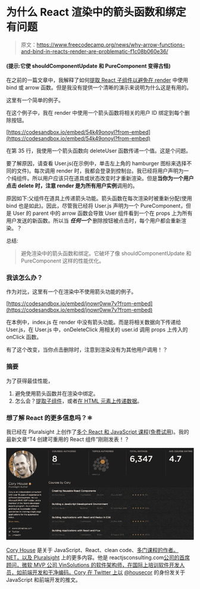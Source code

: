 # 为什么 React 渲染中的箭头函数和绑定有问题

> 原文：<https://www.freecodecamp.org/news/why-arrow-functions-and-bind-in-reacts-render-are-problematic-f1c08b060e36/>

#### (提示:它使 shouldComponentUpdate 和 PureComponent 变得古怪)

在之前的一篇文章中，我解释了如何[提取 React 子组件以避免在 render](https://medium.freecodecamp.org/react-pattern-extract-child-components-to-avoid-binding-e3ad8310725e) 中使用 bind 或 arrow 函数。但是我没有提供一个清晰的演示来说明为什么这是有用的。

这里有一个简单的例子。

在这个例子中，我在 render 中使用一个箭头函数将相关的用户 ID 绑定到每个删除按钮。

[https://codesandbox.io/embed/54k49onoyl?from-embed](https://codesandbox.io/embed/54k49onoyl?from-embed)

在第 35 行，我使用一个箭头函数向 deleteUser 函数传递一个值。这是个问题。

要了解原因，请查看 User.js(在示例中，单击左上角的 hamburger 图标来选择不同的文件)。每次调用 render 时，我都会登录到控制台。我已经将用户声明为一个纯组件。所以用户应该只在道具或状态改变时才重新渲染。但是**当你为一个用户点击 delete 时，注意 render 是为所有用户实例**调用的。

原因如下:父组件在道具上传递箭头功能。箭头函数在每次渲染时被重新分配(使用 bind 也是如此)。因此，尽管我已经将 User.js 声明为一个 PureComponent，但是 User 的 parent 中的 arrow 函数会导致 User 组件看到一个在 props 上为所有用户发送的新函数。所以当 ***任何一个*** 删除按钮被点击时，每个用户都会重新渲染。？

总结:

> 避免渲染中的箭头函数和绑定。它破坏了像 shouldComponentUpdate 和 PureComponent 这样的性能优化。

### 我该怎么办？

作为对比，这里有一个在渲染中不使用箭头功能的例子。

[https://codesandbox.io/embed/jnowr0ww7v?from-embed](https://codesandbox.io/embed/jnowr0ww7v?from-embed)

在本例中，index.js 在 render 中没有箭头功能。而是将相关数据向下传递给 User.js，在 User.js 中，onDeleteClick 用相关的 user.id 调用 props 上传入的 onClick 函数。

有了这个改变，当你点击删除时，注意到渲染没有为其他用户调用！？

### 摘要

为了获得最佳性能，

1.  避免使用箭头函数并在渲染中绑定。
2.  怎么会？[提取子组件](https://medium.freecodecamp.org/react-pattern-extract-child-components-to-avoid-binding-e3ad8310725e)，或者[在 HTML 元素上传递数据](https://medium.com/@mgnrsb/another-way-to-avoid-binding-in-render-in-simple-cases-like-this-where-all-you-need-is-to-remember-68af83da0258)。

### 想了解 React 的更多信息吗？⚛️

我已经在 Pluralsight 上创作了[多个 React 和 JavaScript 课程](http://bit.ly/psauthorpageimmutablepost)([免费试用](http://bit.ly/pstrialimmutablepost))。我的最新文章“T4 创建可重用的 React 组件”刚刚发表！？

![1*BkPc3o2d2bz0YEO7z5C2JQ](img/75cd1679a8478654d74616ed5fa09538.png)

[Cory House](https://twitter.com/housecor) 是关于 JavaScript、React、clean code、[多门课程的作者。NET，以及 Pluralsight](http://pluralsight.com/author/cory-house) 上的更多内容。他是 reactjsconsulting.com[公司的首席顾问，微软 MVP 公司 VinSolutions 的软件架构师，在国际上培训软件开发人员，如前端开发和干净编码。Cory 在 Twitter 上以](http://www.reactjsconsulting.com) [@housecor](http://www.twitter.com/housecor) 的身份发关于 JavaScript 和前端开发的推文。